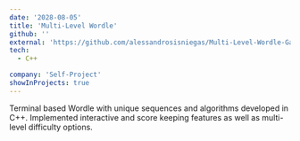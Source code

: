 ```yaml
---
date: '2028-08-05'
title: 'Multi-Level Wordle'
github: ''
external: 'https://github.com/alessandrosisniegas/Multi-Level-Wordle-Game'
tech:
  - C++

company: 'Self-Project'
showInProjects: true
---
```


Terminal based Wordle with unique sequences and algorithms developed in C++. Implemented interactive and score keeping features as well as multi-level difficulty options.